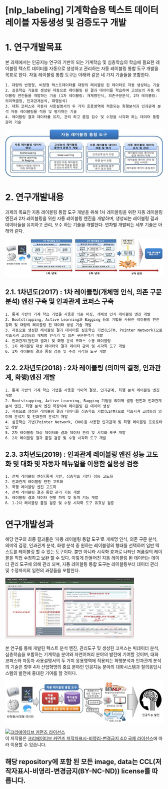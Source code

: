 [nlp_labeling] 기계학습용 텍스트 데이터  레이블 자동생성 및 검증도구 개발
======================
 # 1. 연구개발목표
 
 본 과제에서는 인공지능 연구의 기반이 되는 기계학습 및 심층학습의 학습에 필요한 레이블링 텍스트 데이터를 자동으로 생성하고 관리하는 자동 레이블링 통합 도구 개발을 목표로 한다. 자동 레이블링 통합 도구는 아래와 같은 네 가지 기술들을 포함한다.

	1. 대량의 반정형, 비정형 텍스트데이터를 대량의 레이블링 된 데이터로 자동 생성하는 기술
	2. 심층학습 기술로 생성된 자동으로 레이블링 된 결과 데이터를 학습하여 고성능의 자동 레이블링 엔진들을 개발하는 기술 (1차 레이블링: 개체명인식, 의존구문분석, 2차 레이블링: 의미역결정, 인과관계분석, 화행분석) 
	3. 대화 코퍼스와 자동차 사용설명서의 두 가지 응용영역에 적용되는 화행분석과 인과관계 분석 자동 레이블링을 적용 및 평가하는 기술
	4. 레이블링 결과 데이터를 유지, 관리 하고 품질 검수 및 수정을 시각화 하는 데이터 통합 관리 기술
![자동레이블링통합도구](./images/labeling1.jpg)
# 2. 연구개발내용

 과제의 목표인 자동 레이블링 통합 도구 개발을 위해 1차 레이블링을 위한 자동 레이블링 엔진과 2차 레이블링을 위한 자동 레이블링 엔진을 개발하며, 생성되는 레이블링 결과 데이터들을 유지하고 관리, 보수 하는 기술을 개발한다. 연차별 개발되는 세부 기술은 아래와 같다.
 
![연구개발내용](./images/labeling2.jpg)

## 2.1. 1차년도(2017) : 1차 레이블링(개체명 인식, 의존 구문분석) 엔진 구축 및 인과관계 코퍼스 구축

	1. 통계 기반의 기계 학습 기법을 사용한 의존 파싱, 개체명 인식 레이블링 엔진 개발
	2. Bootstrapping, Active Learning과 Bagging 등의 기법을 사용한 레이블링 엔진 강화 및 대량의 레이블링 된 데이터 생성 기술 개발
	3. 자동으로 생성한 레이블링 결과 데이터를 심층학습 기법(LSTM, Pointer Network)으로 학습시켜 고성능의 개체명 인식기 및 의존 구문분석기 개발
	4. 인과관계(원인과 결과) 및 화행 분석 코퍼스 수동 레이블링
	5. 1차 레이블링 대상 데이터와 결과 데이터 관리 및 시각화 도구 개발
	6. 1차 레이블링 결과 품질 검증 및 수정 시각화 도구 개발

## 2.2. 2차년도(2018) : 2차 레이블링 (의미역 결정, 인과관계, 화행)엔진 개발

	1. 통계 기반의 기계 학습 기법을 사용한 의미역 결정, 인과관계, 화행 분석 레이블링 엔진 개발
	2. Bootstrapping, Active Learning, Bagging 기법을 의미역 결정 엔진과 인과관계 분석 엔진, 화행 분석 엔진 확장하여 레이블링 된 데이터 생성
	3. 자동으로 생성한 레이블링 결과 데이터를 심층학습 기법(LSTM)으로 학습시켜 고성능의 의미역 분석기 및 인과관계 분석기 개발
	4. 심층학습 기법(Pointer Network, CNN)을 사용한 인과관계 및 화행 레이블링 프로토타입 개발
	5. 2차 레이블링 대상 데이터와 결과 데이터 관리 및 시각화 도구 개발
	6. 2차 레이블링 결과 품질 검증 및 수정 시각화 도구 개발

## 2.3. 3차년도(2019) : 인과관계 레이블링 엔진 성능 고도화 및 대화 및 자동차 메뉴얼을 이용한 실용성 검증

	1. 전체 레이블링 엔진(통계 기반, 심층학습 기반) 성능 고도화
	2. 인과관계 레이블링 엔진 고도화
	3. 화행 레이블링 엔진 고도화
	4. 전체 레이블링 결과 통합 관리 기능 개발
	5. 레이블링 결과 데이터 현황 파악 및 통계 기능 개발
	6. 1-2차 레이블링 품질 검증 및 수정 시각화 도구 유효성 검증

#  연구개발성과

해당 연구의 최종 결과물은 ‘자동 레이블링 통합 도구’로 개체명 인식, 의존 구문 분석, 의미역 결정, 인과관계 분석, 화행 분석 중 원하는 레이블링의 형태를 선택하여 일반 텍스트를 레이블링 할 수 있는 도구이다. 뿐만 아니라 시각화 효과로 나타난 저품질의 레이블을 직접 수정하고 보완 할 수 있다. 이렇게 만들어진 자동 레이블링 된 데이터는 데이터 관리 도구에 의해 관리 되며, 자동 레이블링 통합 도구는 레이블링부터 데이터 관리 및 수정까지의 일련의 과정들을 포함한다. 

![통합도구](./images/labeling3.jpg)

 본 연구를 통해 개발된 텍스트 분석 엔진, 관리도구 및 생성된 코퍼스는 빅데이터 분석, 심층학습을 포함하는 기계학습 분야와 자연어처리 분야의 발전에 기여할 것이며, 대화 코퍼스와 자동차 사용설명서의 두 가지 응용영역에 적용되는 화행분석과 인과관계 분석의 기술은 향후 4차 산업혁명의 중요 분야인 인공지능 분야의 대화시스템과 질의응답시스템의 발전에 중대한 기여를 할 것이다.   
 
![성과](./images/labeling4.jpg)


<a rel="license" href="http://creativecommons.org/licenses/by-nc-nd/4.0/"><img alt="크리에이티브 커먼즈 라이선스" style="border-width:0" src="https://i.creativecommons.org/l/by-nc-nd/4.0/88x31.png" /></a><br />이 저작물은 <a rel="license" href="http://creativecommons.org/licenses/by-nc-nd/4.0/">크리에이티브 커먼즈 저작자표시-비영리-변경금지 4.0 국제 라이선스</a>에 따라 이용할 수 있습니다.
##  해당 repository에 포함 된 모든 image, data는 CCL(저작자표시-비영리-변경금지(BY-NC-ND)) license를 따릅니다.

